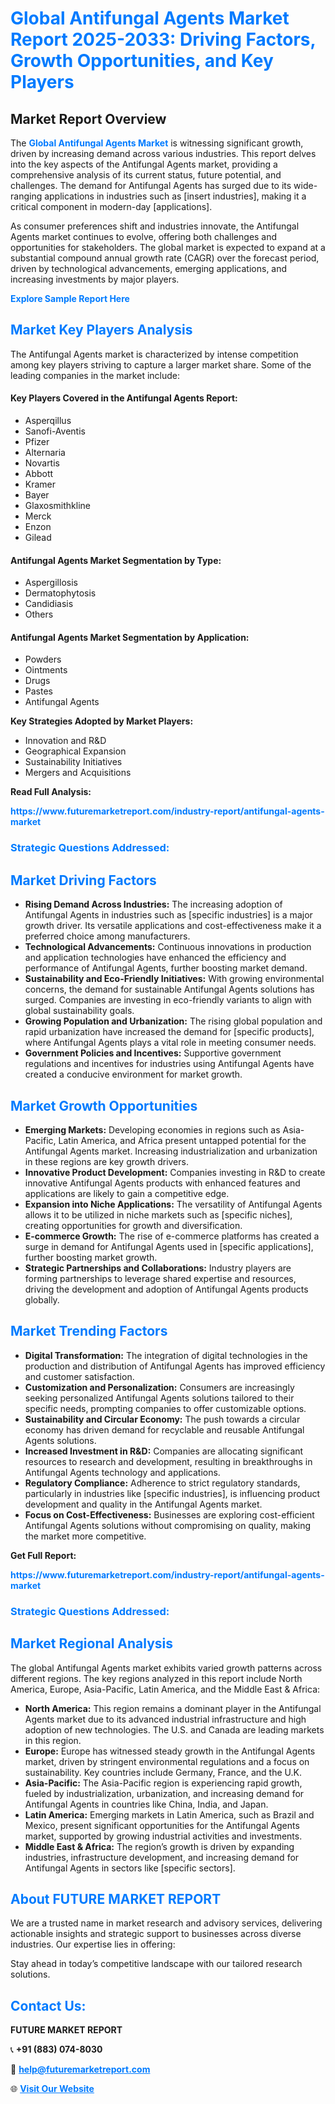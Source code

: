 <h1 style="color: #007BFF;">Global Antifungal Agents Market Report 2025-2033: Driving Factors, Growth Opportunities, and Key Players</h1>

<section id="overview">
<h2>Market Report Overview</h2>
<p>The <a href="https://www.futuremarketreport.com/industry-report/antifungal-agents-market" style="color: #007BFF; text-decoration: none;"><strong>Global Antifungal Agents Market</strong></a> is witnessing significant growth, driven by increasing demand across various industries. This report delves into the key aspects of the Antifungal Agents market, providing a comprehensive analysis of its current status, future potential, and challenges. The demand for Antifungal Agents has surged due to its wide-ranging applications in industries such as [insert industries], making it a critical component in modern-day [applications].</p>
<p>As consumer preferences shift and industries innovate, the Antifungal Agents market continues to evolve, offering both challenges and opportunities for stakeholders. The global market is expected to expand at a substantial compound annual growth rate (CAGR) over the forecast period, driven by technological advancements, emerging applications, and increasing investments by major players.</p>
</section>

<section id="overview">
<p><a href="https://www.futuremarketreport.com/request-sample/reportId=125598" style="color: #007BFF; text-decoration: none;"><strong>Explore Sample Report Here</strong></a></p>
</section>

<section id="key-players">
<h2 style="color: #007BFF;">Market Key Players Analysis</h2>
<p>The Antifungal Agents market is characterized by intense competition among key players striving to capture a larger market share. Some of the leading companies in the market include:</p>
<h4>Key Players Covered in the Antifungal Agents Report:</h4>
<ul><li>Asperqillus</li><li>Sanofi-Aventis</li><li>Pfizer</li><li>Alternaria</li><li>Novartis</li><li>Abbott</li><li>Kramer</li><li>Bayer</li><li>Glaxosmithkline</li><li>Merck</li><li>Enzon</li><li>Gilead</li></ul>
<h4>Antifungal Agents Market Segmentation by Type:</h4>
<ul><li>Aspergillosis</li><li>Dermatophytosis</li><li>Candidiasis</li><li>Others</li></ul>

<h4>Antifungal Agents Market Segmentation by Application:</h4>
<ul><li>Powders</li><li>Ointments</li><li>Drugs</li><li>Pastes</li><li>Antifungal Agents</li></ul>
<p><strong>Key Strategies Adopted by Market Players:</strong></p>
<ul>
<li>Innovation and R&D</li>
<li>Geographical Expansion</li>
<li>Sustainability Initiatives</li>
<li>Mergers and Acquisitions</li>
</ul>
</section>

<section>
<p><strong>Read Full Analysis: </strong></p><a href="https://www.futuremarketreport.com/industry-report/antifungal-agents-market" style="color: #007BFF; text-decoration: none;"><strong>https://www.futuremarketreport.com/industry-report/antifungal-agents-market</strong></a>
<h3 style="color: #007BFF;">Strategic Questions Addressed:</h3>
</section>

<section id="driving-factors">
<h2 style="color: #007BFF;">Market Driving Factors</h2>
<ul>
<li><strong>Rising Demand Across Industries:</strong> The increasing adoption of Antifungal Agents in industries such as [specific industries] is a major growth driver. Its versatile applications and cost-effectiveness make it a preferred choice among manufacturers.</li>
<li><strong>Technological Advancements:</strong> Continuous innovations in production and application technologies have enhanced the efficiency and performance of Antifungal Agents, further boosting market demand.</li>
<li><strong>Sustainability and Eco-Friendly Initiatives:</strong> With growing environmental concerns, the demand for sustainable Antifungal Agents solutions has surged. Companies are investing in eco-friendly variants to align with global sustainability goals.</li>
<li><strong>Growing Population and Urbanization:</strong> The rising global population and rapid urbanization have increased the demand for [specific products], where Antifungal Agents plays a vital role in meeting consumer needs.</li>
<li><strong>Government Policies and Incentives:</strong> Supportive government regulations and incentives for industries using Antifungal Agents have created a conducive environment for market growth.</li>
</ul>
</section>

<section id="growth-opportunities">
<h2 style="color: #007BFF;">Market Growth Opportunities</h2>
<ul>
<li><strong>Emerging Markets:</strong> Developing economies in regions such as Asia-Pacific, Latin America, and Africa present untapped potential for the Antifungal Agents market. Increasing industrialization and urbanization in these regions are key growth drivers.</li>
<li><strong>Innovative Product Development:</strong> Companies investing in R&D to create innovative Antifungal Agents products with enhanced features and applications are likely to gain a competitive edge.</li>
<li><strong>Expansion into Niche Applications:</strong> The versatility of Antifungal Agents allows it to be utilized in niche markets such as [specific niches], creating opportunities for growth and diversification.</li>
<li><strong>E-commerce Growth:</strong> The rise of e-commerce platforms has created a surge in demand for Antifungal Agents used in [specific applications], further boosting market growth.</li>
<li><strong>Strategic Partnerships and Collaborations:</strong> Industry players are forming partnerships to leverage shared expertise and resources, driving the development and adoption of Antifungal Agents products globally.</li>
</ul>
</section>

<section id="trending-factors">
<h2 style="color: #007BFF;">Market Trending Factors</h2>
<ul>
<li><strong>Digital Transformation:</strong> The integration of digital technologies in the production and distribution of Antifungal Agents has improved efficiency and customer satisfaction.</li>
<li><strong>Customization and Personalization:</strong> Consumers are increasingly seeking personalized Antifungal Agents solutions tailored to their specific needs, prompting companies to offer customizable options.</li>
<li><strong>Sustainability and Circular Economy:</strong> The push towards a circular economy has driven demand for recyclable and reusable Antifungal Agents solutions.</li>
<li><strong>Increased Investment in R&D:</strong> Companies are allocating significant resources to research and development, resulting in breakthroughs in Antifungal Agents technology and applications.</li>
<li><strong>Regulatory Compliance:</strong> Adherence to strict regulatory standards, particularly in industries like [specific industries], is influencing product development and quality in the Antifungal Agents market.</li>
<li><strong>Focus on Cost-Effectiveness:</strong> Businesses are exploring cost-efficient Antifungal Agents solutions without compromising on quality, making the market more competitive.</li>
</ul>
</section>

<section>
<p><strong>Get Full Report: </strong></p><a href="https://www.futuremarketreport.com/industry-report/antifungal-agents-market" style="color: #007BFF; text-decoration: none;"><strong>https://www.futuremarketreport.com/industry-report/antifungal-agents-market</strong></a>
<h3 style="color: #007BFF;">Strategic Questions Addressed:</h3>
</section>


<section id="regional-analysis">
<h2 style="color: #007BFF;">Market Regional Analysis</h2>
<p>The global Antifungal Agents market exhibits varied growth patterns across different regions. The key regions analyzed in this report include North America, Europe, Asia-Pacific, Latin America, and the Middle East & Africa:</p>
<ul>
<li><strong>North America:</strong> This region remains a dominant player in the Antifungal Agents market due to its advanced industrial infrastructure and high adoption of new technologies. The U.S. and Canada are leading markets in this region.</li>
<li><strong>Europe:</strong> Europe has witnessed steady growth in the Antifungal Agents market, driven by stringent environmental regulations and a focus on sustainability. Key countries include Germany, France, and the U.K.</li>
<li><strong>Asia-Pacific:</strong> The Asia-Pacific region is experiencing rapid growth, fueled by industrialization, urbanization, and increasing demand for Antifungal Agents in countries like China, India, and Japan.</li>
<li><strong>Latin America:</strong> Emerging markets in Latin America, such as Brazil and Mexico, present significant opportunities for the Antifungal Agents market, supported by growing industrial activities and investments.</li>
<li><strong>Middle East & Africa:</strong> The region’s growth is driven by expanding industries, infrastructure development, and increasing demand for Antifungal Agents in sectors like [specific sectors].</li>
</ul>
</section>

<footer>
<h2 style="color: #007BFF;">About FUTURE MARKET REPORT</h2>
<p>We are a trusted name in market research and advisory services, delivering actionable insights and strategic support to businesses across diverse industries. Our expertise lies in offering:</p>

<p>Stay ahead in today’s competitive landscape with our tailored research solutions.</p>

<h2 style="color: #007BFF;">Contact Us:</h2>
<p><strong>FUTURE MARKET REPORT</strong></p>
<p>📞 <strong>+91 (883) 074-8030</strong></p>
<p>📧 <strong><a href="mailto:help@futuremarketreport.com" style="color: #007BFF;">help@futuremarketreport.com</a></strong></p>
<p>🌐 <strong><a href="https://www.futuremarketreport.com/" style="color: #007BFF;">Visit Our Website</a></strong></p>
</footer>
